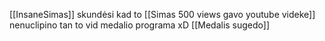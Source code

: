 [[InsaneSimas]] skundėsi kad to [[Simas 500 views gavo youtube videke]] nenuclipino tan to vid medalio programa xD [[Medalis sugedo]]